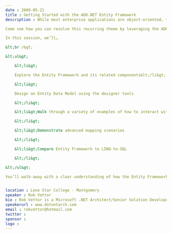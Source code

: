```yaml
---
date : 2009-05-21
title : Getting Started with the ADO.NET Entity Framework
description : While most enterprise applications are object-oriented, the data upon which they depend is not. Often, binding these two platforms together can result in significant amounts of lost productivity and a less than optimal solution.
Come see how you can resolve this recurring theme by leveraging the ADO.NET Entity Framework as your Data Access Layer.
In this session, we’ll…
&lt;br /&gt;
&lt;ul&gt;
    &lt;li&gt;
    Explore the Entity Framework and its related components&lt;/li&gt;
    &lt;li&gt;
    Design an Entity Data Model using the designer tools
    &lt;/li&gt;
    &lt;li&gt;Walk through a variety of examples of how to interact with the model
    &lt;/li&gt;
    &lt;li&gt;Demonstrate advanced mapping scenarios
    &lt;/li&gt;
    &lt;li&gt;Compare Entity Framework to LINQ-to-SQL
    &lt;/li&gt;
&lt;/ul&gt;
You’ll walk-away with a clear understanding of how the Entity Framework can greatly simplify your DAL and enable you to program against a conceptual model of your data, versus the actual data store itself.

location : Lone Star College - Montgomery
speaker : Rob Vettor
bio : Rob Vettor is a Microsoft .NET Architect/Senior Solution Developer, currently with Jack Henry and Associates. Rob, a C# MVP, has built systems for a number of corporations, including Avanade, Raytheon and American Express. Rob, an avid Toastmaster  founded the Dallas .NET Architecture User Group (www.dotnetarch.com) and is a member of the Microsoft South Region Developer Guidance Council. Rob lives in Dallas, TX, with his wife, twin sons, three dogs and rooms full of NET computer books. You can contact Rob at robvettor@hotmail.com.
speakerurl : www.dotnetarch.com
email : robvettor@hotmail.com
twitter : 
sponsor : 
logo : 
---
```

